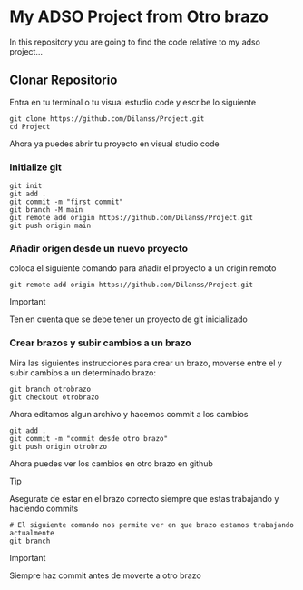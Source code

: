 

# My ADSO Project from Otro brazo

In this repository you are going to find the code relative to my adso project...

## Clonar Repositorio

Entra en tu terminal o tu visual estudio code y escribe lo siguiente 

```shell
git clone https://github.com/Dilanss/Project.git
cd Project
```

Ahora ya puedes abrir tu proyecto en visual studio code


### Initialize git

```shell
git init
git add .
git commit -m "first commit"
git branch -M main
git remote add origin https://github.com/Dilanss/Project.git
git push origin main
```


### Añadir origen desde un nuevo proyecto 

coloca el siguiente comando para añadir el proyecto a un origin remoto 
```shell
git remote add origin https://github.com/Dilanss/Project.git
```

>[!IMPORTANT]
>Ten en cuenta que se debe tener un proyecto de git inicializado

### Crear brazos y subir cambios a un brazo

Mira las siguientes instrucciones para crear un brazo, moverse entre el y subir cambios a un determinado brazo:

```shell
git branch otrobrazo
git checkout otrobrazo
```

Ahora editamos algun archivo y hacemos commit a los cambios 
```shell
git add .
git commit -m "commit desde otro brazo"
git push origin otrobrzo
```

Ahora puedes ver los cambios en otro brazo en github
>[!TIP]
>Asegurate de estar en el brazo correcto siempre que estas trabajando y haciendo commits

```shell
# El siguiente comando nos permite ver en que brazo estamos trabajando actualmente
git branch 
```


>[!IMPORTANT]
>Siempre haz commit antes de moverte a otro brazo
